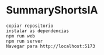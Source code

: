 # SummaryShortsIA

    copiar repositorio
    instalar as dependencias
    npm run web
    npm run server
    Navegar para http://localhost:5173
